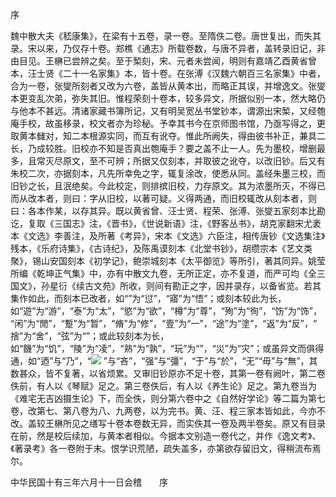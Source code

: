 序

  

  

魏中散大夫《嵇康集》，在梁有十五卷，录一卷。至隋佚二卷。唐世复出，而失其录。宋以来，乃仅存十卷。郑樵《通志》所载卷数，与唐不异者，盖转录旧记，非由目见。王楙已尝辨之矣。至于椠刻，宋、元者未尝闻，明则有嘉靖乙酉黄省曾本，汪士贤《二十一名家集》本，皆十卷。在张溥《汉魏六朝百三名家集》中者，合为一卷，张燮所刻者又改为六卷，盖皆从黄本出，而略正其误，并增逸文。张燮本更变乱次弟，弥失其旧。惟程荣刻十卷本，较多异文，所据似别一本，然大略仍与他本不甚远。清诸家藏书簿所记，又有明吴宽丛书堂钞本，谓源出宋椠，又经匏庵手校，故虽移录，校文者亦为珍秘。予幸其书今在京师图书馆，乃亟写得之，更取黄本雠对，知二本根源实同，而互有讹夺。惟此所阙失，得由彼书补正，兼具二长，乃成较胜。旧校亦不知是否真出匏庵手？要之盖不止一人。先为墨校，增删最多，且常灭尽原文，至不可辨；所据又仅刻本，并取彼之讹夺，以改旧钞。后又有朱校二次，亦据刻本，凡先所幸免之字，辄复涂改，使悉从同。盖经朱墨三校，而旧钞之长，且泯绝矣。今此校定，则排摈旧校，力存原文。其为浓墨所灭，不得已而从改本者，则曰：字从旧校，以著可疑。义得两通，而旧校辄改从刻本者，则曰：各本作某，以存其异。既以黄省曾、汪士贤、程荣、张溥、张燮五家刻本比勘讫，复取《三国志》注，《晋书》，《世说新语》注，《野客丛书》，胡克家翻宋尤袤本《文选》李善注，及所著《考异》，宋本《文选》六臣注，相传唐钞《文选集注》残本，《乐府诗集》，《古诗纪》，及陈禹谟刻本《北堂书钞》，胡缵宗本《艺文类聚》，锡山安国刻本《初学记》，鲍崇城刻本《太平御览》等所引，著其同异。姚莹所编《乾坤正气集》中，亦有中散文九卷，无所正定，亦不复道，而严可均《全三国文》，孙星衍《续古文苑》所收，则间有勘正之字，因并录存，以备省览。若其集作如此，而刻本已改者，如“”为“愆”，“寤”为“悟”；或刻本较此为长，如“遊”为“游”，“泰”为“太”，“慾”为“欲”，“樽”为“尊”，“殉”为“徇”，“饬”为“饰”，“闲”为“閒”，“蹔”为“暂”，“脩”为“修”，“壹”为“一”，“途”为“塗”，“返”为“反”，“捨”为“舍”，“弦”为“”；或此较刻本为长，如“饑”为“饥”，“陵”为“凌”，“熟”为“孰”，“玩”为“”，“災”为“灾”；或虽异文而俱得通，如“迺”与“乃”，“![](%20/Users/kevin_lu/Downloads/obsidian_epub_books/《鲁迅全集》（全20册）1938年民国权威版/images/00019.jpeg) ”与“吝”，“强”与“彊”，“于”与“於”，“无”“毋”与“無”，其数甚众，皆不复著，以省烦累。又审旧钞原亦不足十卷，其第一卷有阙叶，第二卷佚前，有人以《琴赋》足之。第三卷佚后，有人以《养生论》足之。第九卷当为《难宅无吉凶摄生论》下，而全佚，则分第六卷中之《自然好学论》等二篇为第七卷，改第七、第八卷为八、九两卷，以为完书。黄、汪、程三家本皆如此，今亦不改。盖较王楙所见之缮写十卷本卷数无异，而实佚其一卷及两半卷矣。原又有目录在前，然是校后续加，与黄本者相似。今据本文别造一卷代之，并作《逸文考》、《著录考》各一卷附于末。恨学识荒陋，疏失盖多，亦第欲存留旧文，得稍流布焉尔。

中华民国十有三年六月十一日会稽　　序
